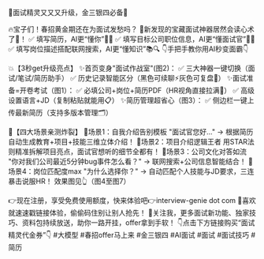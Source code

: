
📣面试精灵又又又升级，金三银四必备💯

🔥宝子们！春招黄金期还在为面试发愁吗？
💎新发现的宝藏面试神器居然会读心术了🔮！
✅ 填写简历，AI更“懂你”🤖💖
✅ 填写目标公司职位信息，AI更“懂面试官”👔💡
✅ 填写岗位描述搭配联网搜索，AI更“懂知识”📚🔍
👇手把手教你用AI秒变面霸👇
	
💥【3秒get升级亮点】
✨首页变身"面试作战室"(图2)：
✅ 三大神器一键切换（面试/笔试/简历助手）
✅ 历史记录智能区分（黑色可续聊⚡️灰色可复盘📁）
✨面试准备=开卷考试（图1）：
✅ 必填公司+岗位+简历PDF（HR视角直接拉满👀）
✅ 高级设置语言+JD（复制粘贴就能用📋）
✨简历管理超省心（图3）：
✅ 侧边栏一键上传最新简历（支持多版本管理🗂️）
	
🎯【四大场景亲测炸裂】
🎤场景1：自我介绍告别模板
"面试官您好..." → 根据简历自动生成教育+项目+技能三维立体介绍！
📂场景2：项目介绍逻辑王者
用STAR法则精准拆解项目亮点，面试官想听的细节全都有！
🏢场景3：公司文化对答如流
"你对我们公司最近5分钟bug事件怎么看？" → 联网搜索+公司信息智能结合！
💼场景4：岗位匹配度max
"为什么选择你？" → 自动匹配个人技能与JD要求，三连暴击说服HR！
效果图见👆（图4至图7）
	
👉现在注册，享受免费使用额度，快来体验吧👉interview-genie dot com
📌喜欢就速速戳链接体验，偷偷码住别让别人抢先！
🎯关注我，更多面试新功能、独家技巧、资料包持续放送，助你一路开挂，offer拿到手软！
👇点击下方链接购买“面试精灵代金券”👇
#大模型 #春招offer马上来 #金三银四 #AI面试 #面试 #面试技巧 #简历